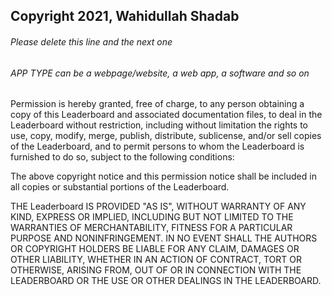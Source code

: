 ## Copyright 2021, Wahidullah Shadab

###### Please delete this line and the next one
###### APP TYPE can be a webpage/website, a web app, a software and so on

Permission is hereby granted, free of charge, to any person obtaining a copy of this Leaderboard and associated documentation files, to deal in the Leaderboard without restriction, including without limitation the rights to use, copy, modify, merge, publish, distribute, sublicense, and/or sell copies of the Leaderboard, and to permit persons to whom the Leaderboard is furnished to do so, subject to the following conditions:

The above copyright notice and this permission notice shall be included in all copies or substantial portions of the Leaderboard.

THE Leaderboard IS PROVIDED "AS IS", WITHOUT WARRANTY OF ANY KIND, EXPRESS OR IMPLIED, INCLUDING BUT NOT LIMITED TO THE WARRANTIES OF MERCHANTABILITY, FITNESS FOR A PARTICULAR PURPOSE AND NONINFRINGEMENT. IN NO EVENT SHALL THE AUTHORS OR COPYRIGHT HOLDERS BE LIABLE FOR ANY CLAIM, DAMAGES OR OTHER LIABILITY, WHETHER IN AN ACTION OF CONTRACT, TORT OR OTHERWISE, ARISING FROM, OUT OF OR IN CONNECTION WITH THE LEADERBOARD OR THE USE OR OTHER DEALINGS IN THE LEADERBOARD.
